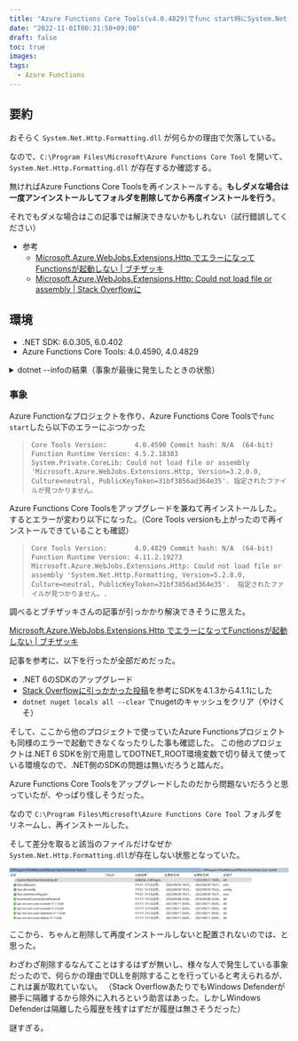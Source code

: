 ```yaml
---
title: "Azure Functions Core Tools(v4.0.4829)でfunc start時にSystem.Net.Http.Formatting.dllが無いエラーが発生したときの対処"
date: "2022-11-01T00:31:50+09:00"
draft: false
toc: true
images:
tags: 
  - Azure Functions
---
```


## 要約

おそらく `System.Net.Http.Formatting.dll` が何らかの理由で欠落している。

なので、`C:\Program Files\Microsoft\Azure Functions Core Tool` を開いて、`System.Net.Http.Formatting.dll` が存在するか確認する。

無ければAzure Functions Core Toolsを再インストールする。**もしダメな場合は一度アンインストールしてフォルダを削除してから再度インストールを行う**。

それでもダメな場合はこの記事では解決できないかもしれない（試行錯誤してください）

- 参考
  - [Microsoft.Azure.WebJobs.Extensions.Http でエラーになってFunctionsが起動しない | ブチザッキ](https://blog.azure.moe/2022/09/15/microsoft-azure-webjobs-extensions-http-%E3%81%A7%E3%82%A8%E3%83%A9%E3%83%BC%E3%81%AB%E3%81%AA%E3%81%A3%E3%81%A6functions%E3%81%8C%E8%B5%B7%E5%8B%95%E3%81%97%E3%81%AA%E3%81%84/)
  - [Microsoft.Azure.WebJobs.Extensions.Http: Could not load file or assembly | Stack Overflowに](https://stackoverflow.com/a/73615914)

## 環境

- .NET SDK: 6.0.305, 6.0.402
- Azure Functions Core Tools: 4.0.4590, 4.0.4829


<details>
<summary>dotnet --infoの結果（事象が最後に発生したときの状態）</summary>

```
$ dotnet --info
.NET SDK:
 Version:   6.0.402
 Commit:    6862418796

ランタイム環境:
 OS Name:     Windows
 OS Version:  10.0.19044
 OS Platform: Windows
 RID:         win10-x64
 Base Path:   C:\Program Files\dotnet\sdk\6.0.402\

global.json file:
  Not found

Host:
  Version:      6.0.10
  Architecture: x64
  Commit:       5a400c212a

.NET SDKs installed:
  3.1.401 [C:\Program Files\dotnet\sdk]
  3.1.424 [C:\Program Files\dotnet\sdk]
  6.0.305 [C:\Program Files\dotnet\sdk]
  6.0.402 [C:\Program Files\dotnet\sdk]

.NET runtimes installed:
  Microsoft.AspNetCore.All 2.1.21 [C:\Program Files\dotnet\shared\Microsoft.AspNetCore.All]
  Microsoft.AspNetCore.All 2.1.30 [C:\Program Files\dotnet\shared\Microsoft.AspNetCore.All]
  Microsoft.AspNetCore.App 2.1.21 [C:\Program Files\dotnet\shared\Microsoft.AspNetCore.App]
  Microsoft.AspNetCore.App 2.1.30 [C:\Program Files\dotnet\shared\Microsoft.AspNetCore.App]
  Microsoft.AspNetCore.App 3.1.7 [C:\Program Files\dotnet\shared\Microsoft.AspNetCore.App]
  Microsoft.AspNetCore.App 3.1.30 [C:\Program Files\dotnet\shared\Microsoft.AspNetCore.App]
  Microsoft.AspNetCore.App 6.0.10 [C:\Program Files\dotnet\shared\Microsoft.AspNetCore.App]
  Microsoft.NETCore.App 2.1.21 [C:\Program Files\dotnet\shared\Microsoft.NETCore.App]
  Microsoft.NETCore.App 2.1.30 [C:\Program Files\dotnet\shared\Microsoft.NETCore.App]
  Microsoft.NETCore.App 3.1.7 [C:\Program Files\dotnet\shared\Microsoft.NETCore.App]
  Microsoft.NETCore.App 3.1.30 [C:\Program Files\dotnet\shared\Microsoft.NETCore.App]
  Microsoft.NETCore.App 6.0.10 [C:\Program Files\dotnet\shared\Microsoft.NETCore.App]
  Microsoft.WindowsDesktop.App 3.1.7 [C:\Program Files\dotnet\shared\Microsoft.WindowsDesktop.App]
  Microsoft.WindowsDesktop.App 3.1.30 [C:\Program Files\dotnet\shared\Microsoft.WindowsDesktop.App]
  Microsoft.WindowsDesktop.App 6.0.10 [C:\Program Files\dotnet\shared\Microsoft.WindowsDesktop.App]

```

</details>

### 事象

Azure Functionなプロジェクトを作り、Azure Functions Core Toolsで`func start`したら以下のエラーにぶつかった

>     Core Tools Version:       4.0.4590 Commit hash: N/A  (64-bit)
>     Function Runtime Version: 4.5.2.18383
>     System.Private.CoreLib: Could not load file or assembly 'Microsoft.Azure.WebJobs.Extensions.Http, Version=3.2.0.0, Culture=neutral, PublicKeyToken=31bf3856ad364e35'. 指定されたファイルが見つかりません。


Azure Functions Core Toolsをアップグレードを兼ねて再インストールした。するとエラーが変わり以下になった。（Core Tools versionも上がったので再インストールできていることも確認）

>     Core Tools Version:       4.0.4829 Commit hash: N/A  (64-bit)
>     Function Runtime Version: 4.11.2.19273
>     Microsoft.Azure.WebJobs.Extensions.Http: Could not load file or assembly 'System.Net.Http.Formatting, Version=5.2.8.0, Culture=neutral, PublicKeyToken=31bf3856ad364e35'.  指定されたファイルが見つかりません。.

調べるとブチザッキさんの記事が引っかかり解決できそうに思えた。

[Microsoft.Azure.WebJobs.Extensions.Http でエラーになってFunctionsが起動しない | ブチザッキ](https://blog.azure.moe/2022/09/15/microsoft-azure-webjobs-extensions-http-%E3%81%A7%E3%82%A8%E3%83%A9%E3%83%BC%E3%81%AB%E3%81%AA%E3%81%A3%E3%81%A6functions%E3%81%8C%E8%B5%B7%E5%8B%95%E3%81%97%E3%81%AA%E3%81%84/)

記事を参考に、以下を行ったが全部だめだった。

- .NET 6のSDKのアップグレード
- [Stack Overflowに引っかかった投稿](https://stackoverflow.com/a/73615914)を参考にSDKを4.1.3から4.1.1にした
- `dotnet nuget locals all --clear` でnugetのキャッシュをクリア（やけくそ）

そして、ここから他のプロジェクトで使っていたAzure Functionsプロジェクトも同様のエラーで起動できなくなったりした事も確認した。
この他のプロジェクトは.NET 6 SDKを別で用意してDOTNET_ROOT環境変数で切り替えて使っている環境なので、.NET側のSDKの問題は無いだろうと踏んだ。

Azure Functions Core Toolsをアップグレードしたのだから問題ないだろうと思っていたが、やっぱり怪しそうだった。

なので `C:\Program Files\Microsoft\Azure Functions Core Tool` フォルダをリネームし、再インストールした。

そして差分を取ると該当のファイルだけなぜか`System.Net.Http.Formatting.dll`が存在しない状態となっていた。

![WinMergeでフォルダの差分を取った](images/2022-11-08-01-59-28.png)

ここから、ちゃんと削除して再度インストールしないと配置されないのでは、と思った。

わざわざ削除するなんてことはするはずが無いし、様々な人で発生している事象だったので、何らかの理由でDLLを削除することを行っていると考えられるが、これは裏が取れていない。
（Stack OverflowあたりでもWindows Defenderが勝手に隔離するから除外に入れろという助言はあった。しかしWindows Defenderは隔離したら履歴を残すはずだが履歴は無さそうだった）

謎すぎる。